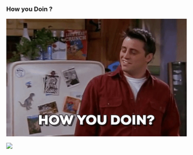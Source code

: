 ### How you Doin ?

![](https://github.com/nimjetushar/nimjetushar/blob/main/how_you_doin.gif?raw=true)

![](https://komarev.com/ghpvc/?username=nimjetushar)

<!--
**nimjetushar/nimjetushar** is a ✨ _special_ ✨ repository because its `README.md` (this file) appears on your GitHub profile.

Here are some ideas to get you started:

- 🔭 I’m currently working on ...
- 🌱 I’m currently learning ...
- 👯 I’m looking to collaborate on ...
- 🤔 I’m looking for help with ...
- 💬 Ask me about ...
- 📫 How to reach me: ...
- 😄 Pronouns: ...
- ⚡ Fun fact: ...
-->
